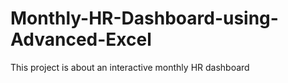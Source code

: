 # Monthly-HR-Dashboard-using-Advanced-Excel
This project is about an interactive monthly HR dashboard
